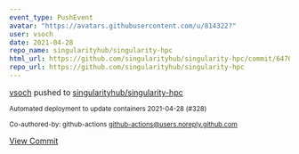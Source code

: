 ```yaml
---
event_type: PushEvent
avatar: "https://avatars.githubusercontent.com/u/814322?"
user: vsoch
date: 2021-04-28
repo_name: singularityhub/singularity-hpc
html_url: https://github.com/singularityhub/singularity-hpc/commit/647087813fd9e166b68a4a7f6b000944c145dbbe
repo_url: https://github.com/singularityhub/singularity-hpc
---
```


<a href='https://github.com/vsoch' target='_blank'>vsoch</a> pushed to <a href='https://github.com/singularityhub/singularity-hpc' target='_blank'>singularityhub/singularity-hpc</a>

<small>Automated deployment to update containers 2021-04-28 (#328)

Co-authored-by: github-actions <github-actions@users.noreply.github.com></small>

<a href='https://github.com/singularityhub/singularity-hpc/commit/647087813fd9e166b68a4a7f6b000944c145dbbe' target='_blank'>View Commit</a>